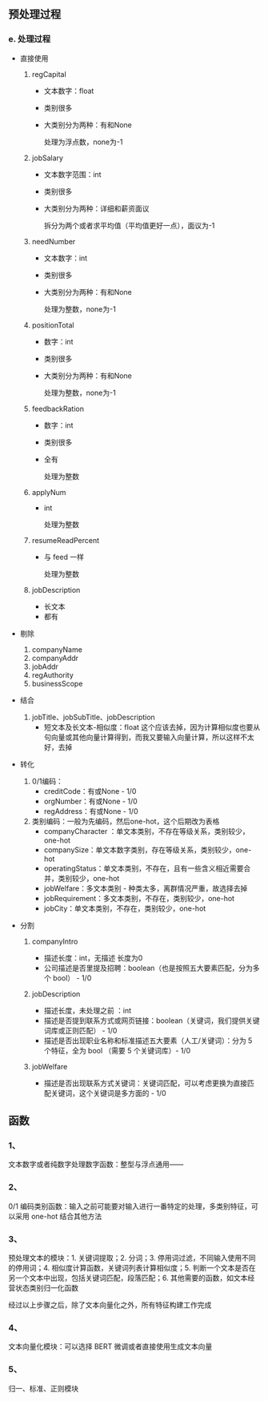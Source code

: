 ## 预处理过程

### e. 处理过程

- 直接使用
  1. regCapital 
     - 文本数字：float

     - 类别很多

     - 大类别分为两种：有和None

       处理为浮点数，none为-1
  2. jobSalary
     - 文本数字范围：int

     - 类别很多

     - 大类别分为两种：详细和薪资面议

       拆分为两个或者求平均值（平均值更好一点），面议为-1
  3. needNumber
     - 文本数字：int

     - 类别很多

     - 大类别分为两种：有和None

       处理为整数，none为-1
  4. positionTotal
     - 数字：int

     - 类别很多

     - 大类别分为两种：有和None

       处理为整数，none为-1
  5. feedbackRation
     - 数字：int

     - 类别很多

     - 全有

       处理为整数
  6. applyNum

     - int

       处理为整数
  7. resumeReadPercent 

     - 与 feed 一样

       处理为整数
  8. jobDescription
     - 长文本
     - 都有

- 剔除

  1. companyName
  2. companyAddr
  3. jobAddr 
  4. regAuthority
  5. businessScope

- 结合

  1. jobTitle、jobSubTitle、jobDescription 
     - 短文本及长文本-相似度：float 这个应该去掉，因为计算相似度也要从句向量或其他向量计算得到，而我又要输入向量计算，所以这样不太好，去掉

- 转化

  1. 0/1编码：
     - creditCode：有或None - 1/0
     - orgNumber：有或None - 1/0
     - regAddress：有或None - 1/0
  2. 类别编码：一般为先编码，然后one-hot，这个后期改为表格
     - companyCharacter ：单文本类别，不存在等级关系，类别较少，one-hot
     - companySize：单文本数字类别，存在等级关系，类别较少，one-hot
     - operatingStatus：单文本类别，不存在，且有一些含义相近需要合并，类别较少，one-hot
     - jobWelfare：多文本类别 - 种类太多，离群情况严重，故选择去掉
     - jobRequirement：多文本类别，不存在，类别较少，one-hot
     - jobCity：单文本类别，不存在，类别较少，one-hot

- 分割

  1. companyIntro

     - 描述长度：int，无描述 长度为0
     - 公司描述是否里提及招聘：boolean（也是按照五大要素匹配，分为多个 bool） - 1/0 
  2. jobDescription

     - 描述长度，未处理之前 ：int
     - 描述是否提到联系方式或网页链接：boolean（关键词，我们提供关键词库或正则匹配） - 1/0
     - 描述是否出现职业名称和标准描述五大要素（人工/关键词）：分为 5 个特征，全为 bool （需要 5 个关键词库）- 1/0
  3. jobWelfare
     - 描述是否出现联系方式关键词：关键词匹配，可以考虑更换为直接匹配关键词，这个关键词是多方面的 - 1/0

## 函数

### 1、

文本数字或者纯数字处理数字函数：整型与浮点通用——

### 2、

0/1 编码类别函数：输入之前可能要对输入进行一番特定的处理，多类别特征，可以采用 one-hot 结合其他方法

### 3、

预处理文本的模块：1. 关键词提取；2. 分词；3. 停用词过滤，不同输入使用不同的停用词；4. 相似度计算函数，关键词列表计算相似度；5. 判断一个文本是否在另一个文本中出现，包括关键词匹配，段落匹配；6. 其他需要的函数，如文本经营状态类别归一化函数

经过以上步骤之后，除了文本向量化之外，所有特征构建工作完成

### 4、

文本向量化模块：可以选择 BERT 微调或者直接使用生成文本向量

### 5、

归一、标准、正则模块





​		